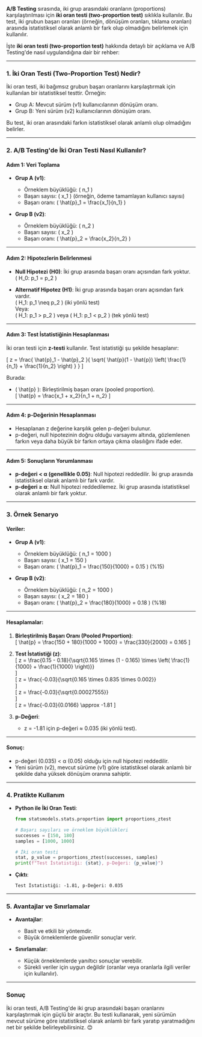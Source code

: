 **A/B Testing** sırasında, iki grup arasındaki oranların (proportions) karşılaştırılması için **iki oran testi (two-proportion test)** sıklıkla kullanılır. Bu test, iki grubun başarı oranları (örneğin, dönüşüm oranları, tıklama oranları) arasında istatistiksel olarak anlamlı bir fark olup olmadığını belirlemek için kullanılır.

İşte **iki oran testi (two-proportion test)** hakkında detaylı bir açıklama ve A/B Testing'de nasıl uygulandığına dair bir rehber:

---

### **1. İki Oran Testi (Two-Proportion Test) Nedir?**
İki oran testi, iki bağımsız grubun başarı oranlarını karşılaştırmak için kullanılan bir istatistiksel testtir. Örneğin:
- Grup A: Mevcut sürüm (v1) kullanıcılarının dönüşüm oranı.  
- Grup B: Yeni sürüm (v2) kullanıcılarının dönüşüm oranı.  

Bu test, iki oran arasındaki farkın istatistiksel olarak anlamlı olup olmadığını belirler.

---

### **2. A/B Testing'de İki Oran Testi Nasıl Kullanılır?**

#### **Adım 1: Veri Toplama**
- **Grup A (v1)**:  
  - Örneklem büyüklüğü: \( n_1 \)  
  - Başarı sayısı: \( x_1 \) (örneğin, ödeme tamamlayan kullanıcı sayısı)  
  - Başarı oranı: \( \hat{p}_1 = \frac{x_1}{n_1} \)

- **Grup B (v2)**:  
  - Örneklem büyüklüğü: \( n_2 \)  
  - Başarı sayısı: \( x_2 \)  
  - Başarı oranı: \( \hat{p}_2 = \frac{x_2}{n_2} \)

---

#### **Adım 2: Hipotezlerin Belirlenmesi**
- **Null Hipotezi (H0)**: İki grup arasında başarı oranı açısından fark yoktur.  
  \( H_0: p_1 = p_2 \)

- **Alternatif Hipotez (H1)**: İki grup arasında başarı oranı açısından fark vardır.  
  \( H_1: p_1 \neq p_2 \) (iki yönlü test)  
  Veya:  
  \( H_1: p_1 > p_2 \) veya \( H_1: p_1 < p_2 \) (tek yönlü test)

---

#### **Adım 3: Test İstatistiğinin Hesaplanması**
İki oran testi için **z-testi** kullanılır. Test istatistiği şu şekilde hesaplanır:

\[
z = \frac{ \hat{p}_1 - \hat{p}_2 }{ \sqrt{ \hat{p}(1 - \hat{p}) \left( \frac{1}{n_1} + \frac{1}{n_2} \right) } }
\]

Burada:
- \( \hat{p} \): Birleştirilmiş başarı oranı (pooled proportion).  
  \[
  \hat{p} = \frac{x_1 + x_2}{n_1 + n_2}
  \]

---

#### **Adım 4: p-Değerinin Hesaplanması**
- Hesaplanan z değerine karşılık gelen p-değeri bulunur.  
- p-değeri, null hipotezinin doğru olduğu varsayımı altında, gözlemlenen farkın veya daha büyük bir farkın ortaya çıkma olasılığını ifade eder.

---

#### **Adım 5: Sonuçların Yorumlanması**
- **p-değeri < α (genellikle 0.05)**: Null hipotezi reddedilir. İki grup arasında istatistiksel olarak anlamlı bir fark vardır.  
- **p-değeri ≥ α**: Null hipotezi reddedilemez. İki grup arasında istatistiksel olarak anlamlı bir fark yoktur.

---

### **3. Örnek Senaryo**

#### **Veriler**:
- **Grup A (v1)**:  
  - Örneklem büyüklüğü: \( n_1 = 1000 \)  
  - Başarı sayısı: \( x_1 = 150 \)  
  - Başarı oranı: \( \hat{p}_1 = \frac{150}{1000} = 0.15 \) (%15)

- **Grup B (v2)**:  
  - Örneklem büyüklüğü: \( n_2 = 1000 \)  
  - Başarı sayısı: \( x_2 = 180 \)  
  - Başarı oranı: \( \hat{p}_2 = \frac{180}{1000} = 0.18 \) (%18)

---

#### **Hesaplamalar**:
1. **Birleştirilmiş Başarı Oranı (Pooled Proportion)**:  
   \[
   \hat{p} = \frac{150 + 180}{1000 + 1000} = \frac{330}{2000} = 0.165
   \]

2. **Test İstatistiği (z)**:  
   \[
   z = \frac{0.15 - 0.18}{\sqrt{0.165 \times (1 - 0.165) \times \left( \frac{1}{1000} + \frac{1}{1000} \right)}}  
   \]  
   \[
   z = \frac{-0.03}{\sqrt{0.165 \times 0.835 \times 0.002}}  
   \]  
   \[
   z = \frac{-0.03}{\sqrt{0.00027555}}  
   \]  
   \[
   z = \frac{-0.03}{0.0166} \approx -1.81
   \]

3. **p-Değeri**:  
   - z = -1.81 için p-değeri ≈ 0.035 (iki yönlü test).

---

#### **Sonuç**:
- p-değeri (0.035) < α (0.05) olduğu için null hipotezi reddedilir.  
- Yeni sürüm (v2), mevcut sürüme (v1) göre istatistiksel olarak anlamlı bir şekilde daha yüksek dönüşüm oranına sahiptir.

---

### **4. Pratikte Kullanım**
- **Python ile İki Oran Testi**:  
  ```python
  from statsmodels.stats.proportion import proportions_ztest

  # Başarı sayıları ve örneklem büyüklükleri
  successes = [150, 180]
  samples = [1000, 1000]

  # İki oran testi
  stat, p_value = proportions_ztest(successes, samples)
  print(f"Test İstatistiği: {stat}, p-Değeri: {p_value}")
  ```

- **Çıktı**:  
  ```
  Test İstatistiği: -1.81, p-Değeri: 0.035
  ```

---

### **5. Avantajlar ve Sınırlamalar**
- **Avantajlar**:  
  - Basit ve etkili bir yöntemdir.  
  - Büyük örneklemlerde güvenilir sonuçlar verir.

- **Sınırlamalar**:  
  - Küçük örneklemlerde yanıltıcı sonuçlar verebilir.  
  - Sürekli veriler için uygun değildir (oranlar veya oranlarla ilgili veriler için kullanılır).

---

### **Sonuç**
İki oran testi, A/B Testing'de iki grup arasındaki başarı oranlarını karşılaştırmak için güçlü bir araçtır. Bu testi kullanarak, yeni sürümün mevcut sürüme göre istatistiksel olarak anlamlı bir fark yaratıp yaratmadığını net bir şekilde belirleyebilirsiniz. 😊